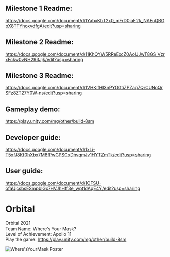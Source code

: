 ## Milestone 1 Readme:
https://docs.google.com/document/d/1YabxKbT2x0_mFrD0iaE2k_NAEuQBGpX8TTYhoxvdfgA/edit?usp=sharing

## Milestone 2 Readme:
https://docs.google.com/document/d/11KhQYW5RReExcZ0AoUJwT8GS_VzrxFckw0vNH293Jjk/edit?usp=sharing

## Milestone 3 Readme:
https://docs.google.com/document/d/1VHKifHl3nPYOGtiZPZaq7QrCUNoQrSFz8ZT27Y0W-ns/edit?usp=sharing

## Gameplay demo:
https://play.unity.com/mg/other/build-8sm

## Developer guide:
https://docs.google.com/document/d/1xLi-T5xfJ8Kf0hXbx7M8fPwGPSCxDhvqmJv1HYTZmTk/edit?usp=sharing

## User guide:
https://docs.google.com/document/d/1OFSU-ofaUjcsbsESmpblGx7HVJhHff3e_wpt1dAqE4Y/edit?usp=sharing

# Orbital
Orbital 2021 <br />
Team Name: Where's Your Mask? <br />
Level of Achievement: Apollo 11 <br />
Play the game: https://play.unity.com/mg/other/build-8sm

![Where'sYourMask Poster](https://user-images.githubusercontent.com/72749521/118357180-64cb1d00-b5ab-11eb-9173-e770dfbaf9fd.jpg) <br />

